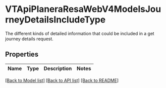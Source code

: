 # VTApiPlaneraResaWebV4ModelsJourneyDetailsIncludeType

The different kinds of detailed information that could be included in a get journey details request.

## Properties
Name | Type | Description | Notes
------------ | ------------- | ------------- | -------------

[[Back to Model list]](../README.md#documentation-for-models) [[Back to API list]](../README.md#documentation-for-api-endpoints) [[Back to README]](../README.md)



